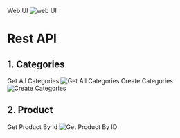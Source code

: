 Web UI
![web UI](https://user-images.githubusercontent.com/99981322/168465469-142aa5ed-8bca-4d1a-a553-05b55c72ed81.png)

# Rest API

## 1. Categories
Get All Categories
![Get All Categories](https://user-images.githubusercontent.com/99981322/168469860-c069f5d7-de0e-46e5-a5e4-ff20a786dee8.png)
Create Categories
![Create Categories](https://user-images.githubusercontent.com/99981322/168470486-64d11051-63fd-4d15-87b4-dbe94dee2206.png)

## 2. Product
Get Product By Id
![Get Product By ID](https://user-images.githubusercontent.com/99981322/168471003-43e61668-f70f-4779-9d59-0ccd59cd3ebb.png)
